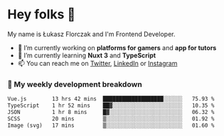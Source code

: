 # Hey folks 👋

My name is Łukasz Florczak and I'm Frontend Developer. 

- 🔭 I’m currently working on **platforms for gamers** and **app for tutors**
- 🌱 I’m currently learning **Nuxt 3** and **TypeScript**
- 📫 You can reach me on [Twitter](https://twitter.com/lukaszflorczak), [LinkedIn](https://pl.linkedin.com/in/lukasz-florczak) or [Instagram](https://instagram.com/lukaszflorczak)


### 🧮 My weekly development breakdown

<!--START_SECTION:waka-->

```txt
Vue.js        13 hrs 42 mins  ███████████████████░░░░░░   75.93 %
TypeScript    1 hr 52 mins    ██▓░░░░░░░░░░░░░░░░░░░░░░   10.35 %
JSON          1 hr 8 mins     █▓░░░░░░░░░░░░░░░░░░░░░░░   06.32 %
SCSS          20 mins         ▒░░░░░░░░░░░░░░░░░░░░░░░░   01.92 %
Image (svg)   17 mins         ▒░░░░░░░░░░░░░░░░░░░░░░░░   01.60 %
```

<!--END_SECTION:waka-->

<!--
**lukaszflorczak/lukaszflorczak** is a ✨ _special_ ✨ repository because its `README.md` (this file) appears on your GitHub profile.

Here are some ideas to get you started:

- 🔭 I’m currently working on ...
- 🌱 I’m currently learning ...
- 👯 I’m looking to collaborate on ...
- 🤔 I’m looking for help with ...
- 💬 Ask me about ...
- 📫 How to reach me: ...
- 😄 Pronouns: ...
- ⚡ Fun fact: ...
-->
